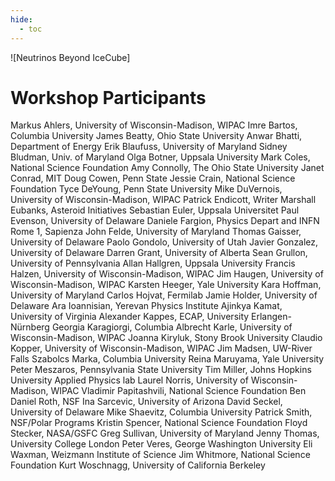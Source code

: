 ```yaml
---
hide:
  - toc
---
```


![Neutrinos Beyond IceCube]


# Workshop Participants


Markus Ahlers, University of Wisconsin-Madison, WIPAC
Imre Bartos, Columbia University
James Beatty, Ohio State University
Anwar Bhatti, Department of Energy
Erik Blaufuss, University of Maryland
Sidney Bludman, Univ. of Maryland
Olga Botner, Uppsala University
Mark Coles, National Science Foundation
Amy Connolly, The Ohio State University
Janet Conrad, MIT
Doug Cowen, Penn State
Jessie Crain, National Science Foundation
Tyce DeYoung, Penn State University
Mike DuVernois, University of Wisconsin-Madison, WIPAC
Patrick Endicott, Writer
Marshall Eubanks, Asteroid Initiatives
Sebastian Euler, Uppsala Universitet
Paul Evenson, University of Delaware
Daniele Fargion, Physics Depart and INFN Rome 1, Sapienza
John Felde, University of Maryland
Thomas Gaisser, University of Delaware
Paolo Gondolo, University of Utah
Javier Gonzalez, University of Delaware
Darren Grant, University of Alberta
Sean Grullon, University of Pennsylvania
Allan Hallgren, Uppsala University
Francis Halzen, University of Wisconsin-Madison, WIPAC
Jim	Haugen, University of Wisconsin-Madison, WIPAC
Karsten Heeger, Yale University
Kara Hoffman, University of Maryland
Carlos Hojvat, Fermilab
Jamie Holder, University of Delaware
Ara Ioannisian, Yerevan Physics Institute
Ajinkya Kamat, University of Virginia
Alexander Kappes, ECAP, University Erlangen-Nürnberg
Georgia Karagiorgi, Columbia
Albrecht Karle, University of Wisconsin-Madison, WIPAC
Joanna Kiryluk, Stony Brook University
Claudio Kopper, University of Wisconsin-Madison, WIPAC
Jim	Madsen, UW-River Falls
Szabolcs Marka, Columbia University
Reina Maruyama, Yale University
Peter Meszaros, Pennsylvania State University
Tim Miller, Johns Hopkins University Applied Physics lab
Laurel Norris, University of Wisconsin-Madison, WIPAC
Vladimir Papitashvili, National Science Foundation
Ben Daniel Roth, NSF
Ina Sarcevic, University of Arizona
David Seckel, University of Delaware
Mike Shaevitz, Columbia University
Patrick Smith, NSF/Polar Programs
Kristin Spencer, National Science Foundation
Floyd Stecker, NASA/GSFC
Greg Sullivan, University of Maryland
Jenny Thomas, University College London
Peter Veres, George Washington University
Eli Waxman, Weizmann Institute of Science
Jim Whitmore, National Science Foundation
Kurt Woschnagg, University of California Berkeley